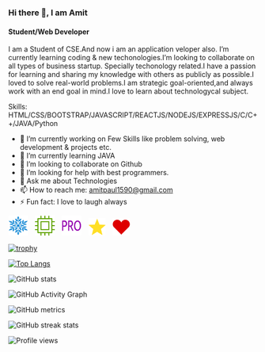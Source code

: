                               
### Hi there 👋, I am Amit
#### Student/Web Developer

I am a Student of CSE.And now i am an application veloper also. I’m currently learning coding & new techonologies.I’m looking to collaborate on all types of business startup. Specially techonology related.I have a passion for learning and sharing my knowledge with others as publicly as possible.I loved to solve real-world problems.I am strategic goal-oriented,and always work with an end goal in mind.I love to learn about technologycal subject.

Skills: HTML/CSS/BOOTSTRAP/JAVASCRIPT/REACTJS/NODEJS/EXPRESSJS/C/C++/JAVA/Python

- 🔭 I’m currently working on Few Skills like problem solving, web development & projects etc. 
- 🌱 I’m currently learning JAVA 
- 👯 I’m looking to collaborate on Github 
- 🤔 I’m looking for help with best programmers. 
- 💬 Ask me about Technologies 
- 📫 How to reach me: amitpaul1590@gmail.com 
- ⚡ Fun fact: I love to laugh always 



<a href='https://archiveprogram.github.com/'><img src='https://raw.githubusercontent.com/acervenky/animated-github-badges/master/assets/acbadge.gif' width='40' height='40'></a> <a href='https://docs.github.com/en/developers'><img src='https://raw.githubusercontent.com/acervenky/animated-github-badges/master/assets/devbadge.gif' width='40' height='40'></a> <a href='https://github.com/pricing'><img src='https://raw.githubusercontent.com/acervenky/animated-github-badges/master/assets/pro.gif' width='40' height='40'></a> <a href='https://stars.github.com/'><img src='https://raw.githubusercontent.com/acervenky/animated-github-badges/master/assets/starbadge.gif' width='35' height='35'></a> <a href='https://docs.github.com/en/github/supporting-the-open-source-community-with-github-sponsors'><img src='https://raw.githubusercontent.com/acervenky/animated-github-badges/master/assets/sponsorbadge.gif' width='35' height='35'></a> 

[![trophy](https://github-profile-trophy.vercel.app/?username=Amitpaul-1590)](https://github.com/ryo-ma/github-profile-trophy)

[![Top Langs](https://github-readme-stats.vercel.app/api/top-langs/?username=Amitpaul-1590)](https://github.com/anuraghazra/github-readme-stats)

![GitHub stats](https://github-readme-stats.vercel.app/api?username=Amitpaul-1590&show_icons=true&count_private=true)  

![GitHub Activity Graph](https://activity-graph.herokuapp.com/graph?username=Amitpaul-1590)  

![GitHub metrics](https://metrics.lecoq.io/Amitpaul-1590)  

![GitHub streak stats](https://github-readme-streak-stats.herokuapp.com/?user=Amitpaul-1590)  

![Profile views](https://gpvc.arturio.dev/Amitpaul-1590)  

